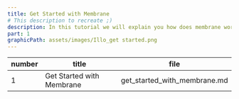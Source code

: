 ```yaml
---
title: Get Started with Membrane
# This description to recreate ;)
description: In this tutorial we will explain you how does membrane work. We will go through envinronment preparation and tell you about pipelines - basic concept behind the framework.
part: 1
graphicPath: assets/images/Illo_get started.png
---
```


| number | title           | file               |
| ------ | --------------- | ------------------ |
| 1      | Get Started with Membrane | get_started_with_membrane.md |
